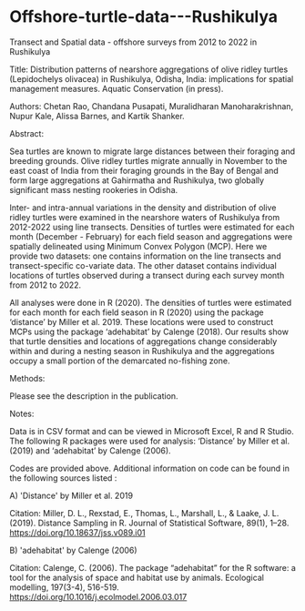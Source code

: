 # Offshore-turtle-data---Rushikulya
Transect and Spatial data - offshore surveys from 2012 to 2022 in Rushikulya

Title: Distribution patterns of nearshore aggregations of olive ridley turtles (Lepidochelys olivacea) in Rushikulya, Odisha, India: implications for spatial management measures. Aquatic Conservation (in press). 

Authors: Chetan Rao, Chandana Pusapati, Muralidharan Manoharakrishnan, Nupur Kale, Alissa Barnes, and Kartik Shanker. 

Abstract:

Sea turtles are known to migrate large distances between their foraging and breeding grounds. Olive ridley turtles migrate annually in November to the east coast of India from their foraging grounds in the Bay of Bengal and form large aggregations at Gahirmatha and Rushikulya, two globally significant mass nesting rookeries in Odisha. 

Inter- and intra-annual variations in the density and distribution of olive ridley turtles were examined in the nearshore waters of Rushikulya from 2012-2022 using line transects. Densities of turtles were estimated for each month (December - February) for each field season and aggregations were spatially delineated using Minimum Convex Polygon (MCP). Here we provide two datasets: one contains information on the line transects and transect-specific co-variate data. The other dataset contains individual locations of turtles observed during a transect during each survey month from 2012 to 2022. 

All analyses were done in R (2020). The densities of turtles were estimated for each month for each field season in R (2020) using the package ‘distance’ by Miller et al. 2019. These locations were used to construct MCPs using the package ‘adehabitat’ by Calenge (2018). Our results show that turtle densities and locations of aggregations change considerably within and during a nesting season in Rushikulya and the aggregations occupy a small portion of the demarcated no-fishing zone. 

Methods: 

Please see the description in the publication.  

Notes:

Data is in CSV format and can be viewed in Microsoft Excel, R and R Studio. The following R packages were used for analysis: ‘Distance’ by Miller et al. (2019) and ‘adehabitat’ by Calenge (2006). 

Codes are provided above. Additional information on code can be found in the following sources listed :

A) 'Distance' by Miller et al. 2019

Citation: Miller, D. L., Rexstad, E., Thomas, L., Marshall, L., & Laake, J. L. (2019). Distance Sampling in R. Journal of Statistical Software, 89(1), 1–28. https://doi.org/10.18637/jss.v089.i01

B) 'adehabitat' by Calenge (2006)

Citation: Calenge, C. (2006). The package “adehabitat” for the R software: a tool for the analysis of space and habitat use by animals. Ecological modelling, 197(3-4), 516-519. https://doi.org/10.1016/j.ecolmodel.2006.03.017








